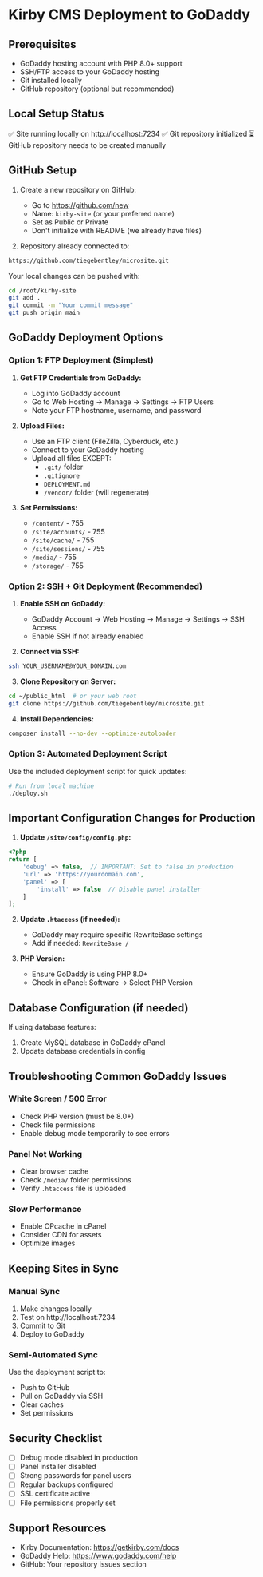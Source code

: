 # Kirby CMS Deployment to GoDaddy

## Prerequisites
- GoDaddy hosting account with PHP 8.0+ support
- SSH/FTP access to your GoDaddy hosting
- Git installed locally
- GitHub repository (optional but recommended)

## Local Setup Status
✅ Site running locally on http://localhost:7234
✅ Git repository initialized
⏳ GitHub repository needs to be created manually

## GitHub Setup

1. Create a new repository on GitHub:
   - Go to https://github.com/new
   - Name: `kirby-site` (or your preferred name)
   - Set as Public or Private
   - Don't initialize with README (we already have files)

2. Repository already connected to:
```bash
https://github.com/tiegebentley/microsite.git
```

Your local changes can be pushed with:
```bash
cd /root/kirby-site
git add .
git commit -m "Your commit message"
git push origin main
```

## GoDaddy Deployment Options

### Option 1: FTP Deployment (Simplest)

1. **Get FTP Credentials from GoDaddy:**
   - Log into GoDaddy account
   - Go to Web Hosting → Manage → Settings → FTP Users
   - Note your FTP hostname, username, and password

2. **Upload Files:**
   - Use an FTP client (FileZilla, Cyberduck, etc.)
   - Connect to your GoDaddy hosting
   - Upload all files EXCEPT:
     - `.git/` folder
     - `.gitignore`
     - `DEPLOYMENT.md`
     - `/vendor/` folder (will regenerate)

3. **Set Permissions:**
   - `/content/` - 755
   - `/site/accounts/` - 755
   - `/site/cache/` - 755
   - `/site/sessions/` - 755
   - `/media/` - 755
   - `/storage/` - 755

### Option 2: SSH + Git Deployment (Recommended)

1. **Enable SSH on GoDaddy:**
   - GoDaddy Account → Web Hosting → Manage → Settings → SSH Access
   - Enable SSH if not already enabled

2. **Connect via SSH:**
```bash
ssh YOUR_USERNAME@YOUR_DOMAIN.com
```

3. **Clone Repository on Server:**
```bash
cd ~/public_html  # or your web root
git clone https://github.com/tiegebentley/microsite.git .
```

4. **Install Dependencies:**
```bash
composer install --no-dev --optimize-autoloader
```

### Option 3: Automated Deployment Script

Use the included deployment script for quick updates:

```bash
# Run from local machine
./deploy.sh
```

## Important Configuration Changes for Production

1. **Update `/site/config/config.php`:**
```php
<?php
return [
    'debug' => false,  // IMPORTANT: Set to false in production
    'url' => 'https://yourdomain.com',
    'panel' => [
        'install' => false  // Disable panel installer
    ]
];
```

2. **Update `.htaccess` (if needed):**
   - GoDaddy may require specific RewriteBase settings
   - Add if needed: `RewriteBase /`

3. **PHP Version:**
   - Ensure GoDaddy is using PHP 8.0+
   - Check in cPanel: Software → Select PHP Version

## Database Configuration (if needed)

If using database features:
1. Create MySQL database in GoDaddy cPanel
2. Update database credentials in config

## Troubleshooting Common GoDaddy Issues

### White Screen / 500 Error
- Check PHP version (must be 8.0+)
- Check file permissions
- Enable debug mode temporarily to see errors

### Panel Not Working
- Clear browser cache
- Check `/media/` folder permissions
- Verify `.htaccess` file is uploaded

### Slow Performance
- Enable OPcache in cPanel
- Consider CDN for assets
- Optimize images

## Keeping Sites in Sync

### Manual Sync
1. Make changes locally
2. Test on http://localhost:7234
3. Commit to Git
4. Deploy to GoDaddy

### Semi-Automated Sync
Use the deployment script to:
- Push to GitHub
- Pull on GoDaddy via SSH
- Clear caches
- Set permissions

## Security Checklist

- [ ] Debug mode disabled in production
- [ ] Panel installer disabled
- [ ] Strong passwords for panel users
- [ ] Regular backups configured
- [ ] SSL certificate active
- [ ] File permissions properly set

## Support Resources

- Kirby Documentation: https://getkirby.com/docs
- GoDaddy Help: https://www.godaddy.com/help
- GitHub: Your repository issues section